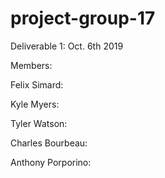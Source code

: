 # project-group-17
Deliverable 1: Oct. 6th 2019

Members:

Felix Simard:

Kyle Myers:

Tyler Watson:

Charles Bourbeau:

Anthony Porporino:

